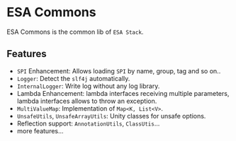 # ESA Commons

ESA Commons is the common lib of `ESA Stack`.

## Features

- `SPI` Enhancement:  Allows loading `SPI` by name, group, tag and so on..
- `Logger`: Detect the `slf4j` automatically.
- `InternalLogger`: Write log  without any log library.
- Lambda Enhancement: lambda interfaces receiving multiple parameters,  lambda interfaces allows to throw an exception.
- `MultiValueMap`: Implementation of `Map<K, List<V>`.
- `UnsafeUtils`, `UnsafeArrayUtils`: Unity classes for unsafe options.
- Reflection support: `AnnotationUtils`, `ClassUtis`...
- more features...

